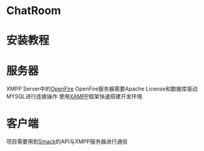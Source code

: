 # ChatRoom

# 安装教程

# 服务器
XMPP Server中的[OpenFire](http://igniterealtime.org/downloads/index.jsp)
OpenFire服务器需要Apache License和数据库驱动MYSQL进行连接操作
使用[XAMPP](https://www.apachefriends.org/index.html)框架快速搭建开发环境

# 客户端
项目需要用到[Smack]()的API与XMPP服务器进行通信

